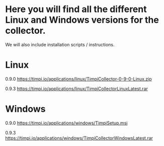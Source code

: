 # Here you will find all the different Linux and Windows versions for the collector. 
We will also include installation scripts / instructions.

# Linux

0.9.0
https://timpi.io/applications/linux/TimpiCollector-0-9-0-Linux.zip

0.9.3
https://timpi.io/applications/linux/TimpiCollectorLinuxLatest.rar

# Windows

0.9.0 
https://timpi.io/applications/windows/TimpiSetup.msi

0.9.3
https://timpi.io/applications/windows/TimpiCollectorWindowsLatest.rar
